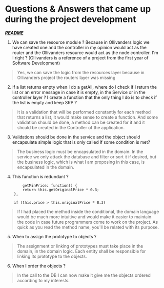 # Questions & Answers that came up during the project development


[***README***](../README.md)


1. We can save the resource module ? Because in Ollivanders logic we have created one and the controller in my opinion would act as the router and the Ollivanders resource would act as the node controller. I'm I right ? (Ollivanders is a reference of a project from the first year of Software Development)

> Yes, we can save the logic from the resources layer because in Ollivanders project the routers layer was missing

2. If a list returns empty when I do a getAll, where do I check if I return the list or an error message in case it is empty, in the Service or in the controller layer ? I create a function that the only thing I do is to check if the list is empty and keep SRP ? 

> It is a validation that will be performed constantly for each method that returns a list, it would make sense to create a function. And some validation should be done, a method can be created for it and it should be created in the Controller of the application.

3.   Validations should be done in the service and the object should encapsulate simple logic that is only called if some condition is met?

> The business logic must be encapsulated in the domain. In the service we only attack the database and filter or sort it if desired, but the business logic, which is what I am proposing in this case, is encapsulated in the domain.

4. This function is redundant  ?
```
        getMinPrice: function() {
        return this.getOriginalPrice * 0.3;
    },

    if (this.price > this.originalPrice * 0.3)
```

> If I had placed the method inside the conditional, the domain language would be much more intuitive and would make it easier to maintain the code in case future programmers come to work on the project. As quick as you read the method name, you'll be related with its purpose.

5. When to assign the prototype to objects ? 

> The assignment or linking of prototypes must take place in the domain, in the domain logic. Each entity shall be responsible for linking its prototype to the objects.

6. When I order the objects ?

> In the call to the DB I can now make it give me the objects ordered according to my interests.